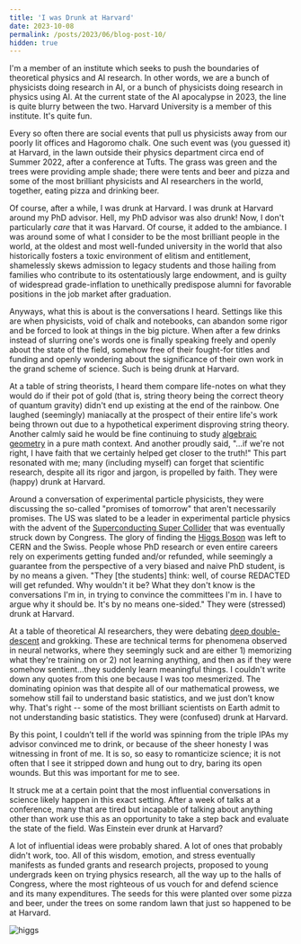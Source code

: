 ```yaml
---
title: 'I was Drunk at Harvard'
date: 2023-10-08
permalink: /posts/2023/06/blog-post-10/
hidden: true
---
```


I'm a member of an institute which seeks to push the boundaries of theoretical physics and AI research. In other words, we are a bunch of physicists doing research in AI, or a bunch of physicists doing research in physics using AI. At the current state of the AI apocalypse in 2023, the line is quite blurry between the two. Harvard University is a member of this institute. It's quite fun.

Every so often there are social events that pull us physicists away from our poorly lit offices and Hagoromo chalk. One such event was (you guessed it) at Harvard, in the lawn outside their physics department circa end of Summer 2022, after a conference at Tufts. The grass was green and the trees were providing ample shade; there were tents and beer and pizza and some of the most brilliant physicists and AI researchers in the world, together, eating pizza and drinking beer.

Of course, after a while, I was drunk at Harvard. I was drunk at Harvard around my PhD advisor. Hell, my PhD advisor was also drunk! Now, I don't particularly *care* that it was Harvard. Of course, it added to the ambiance. I was around some of what I consider to be the most brilliant people in the world, at the oldest and most well-funded university in the world that also historically fosters a toxic environment of elitism and entitlement, shamelessly skews admission to legacy students and those hailing from families who contribute to its ostentatiously large endowment, and is guilty of widespread grade-inflation to unethically predispose alumni for favorable positions in the job market after graduation.

Anyways, what this is about is the conversations I heard. Settings like this are when physicists, void of chalk and notebooks, can abandon some rigor and be forced to look at things in the big picture. When after a few drinks instead of slurring one's words one is finally speaking freely and openly about the state of the field, somehow free of their fought-for titles and funding and openly wondering about the significance of their own work in the grand scheme of science. Such is being drunk at Harvard.

At a table of string theorists, I heard them compare life-notes on what they would do if their pot of gold (that is, string theory being the correct theory of quantum gravity) didn't end up existing at the end of the rainbow. One laughed (seemingly) maniacally at the prospect of their entire life's work being thrown out due to a hypothetical experiment disproving string theory. Another calmly said he would be fine continuing to study [algebraic geometry](https://en.wikipedia.org/wiki/Algebraic_geometry#:~:text=Algebraic%20geometry%20is%20a%20branch,about%20these%20sets%20of%20zeros.) in a pure math context. And another proudly said, "...if we're not right, I have faith that we certainly helped get closer to the truth!" This part resonated with me; many (including myself) can forget that scientific research, despite all its rigor and jargon, is propelled by faith. They were (happy) drunk at Harvard.

Around a conversation of experimental particle physicists, they were discussing the so-called "promises of tomorrow" that aren't necessarily promises. The US was slated to be a leader in experimental particle physics with the advent of the [Superconducting Super Collider](https://en.wikipedia.org/wiki/Superconducting_Super_Collider) that was eventually struck down by Congress. The glory of finding the [Higgs Boson](https://snehjp2.github.io/posts/2022/06/blog-post-6/) was left to CERN and the Swiss. People whose PhD research or even entire careers rely on experiments getting funded and/or refunded, while seemingly a guarantee from the perspective of a very biased and naive PhD student, is by no means a given.  "They [the students] think: well, of course REDACTED will get refunded. Why wouldn't it be? What they don't know is the conversations I'm in, in trying to convince the committees I'm in. I have to argue why it should be. It's by no means one-sided." They were (stressed) drunk at Harvard.

At a table of theoretical AI researchers, they were debating [deep double-descent](https://openai.com/research/deep-double-descent) and grokking. These are technical terms for phenomena observed in neural networks, where they seemingly suck and are either 1) memorizing what they're training on or 2) not learning anything, and then as if they were somehow sentient...they suddenly learn meaningful things. I couldn't write down any quotes from this one because I was too mesmerized. The dominating opinion was that despite all of our mathematical prowess, we somehow still fail to understand basic statistics, and we just don’t know why. That's right -- some of the most brilliant scientists on Earth admit to not understanding basic statistics. They were (confused) drunk at Harvard.

By this point, I couldn’t tell if the world was spinning from the triple IPAs my advisor convinced me to drink, or because of the sheer honesty I was witnessing in front of me. It is so, so easy to romanticize science; it is not often that I see it stripped down and hung out to dry, baring its open wounds. But this was important for me to see.

It struck me at a certain point that the most influential conversations in science likely happen in this exact setting. After a week of talks at a conference, many that are tired but incapable of talking about anything other than work use this as an opportunity to take a step back and evaluate the state of the field. Was Einstein ever drunk at Harvard?

A lot of influential ideas were probably shared. A lot of ones that probably didn't work, too. All of this wisdom, emotion, and stress eventually manifests as funded grants and research projects, proposed to young undergrads keen on trying physics research, all the way up to the halls of Congress, where the most righteous of us vouch for and defend science and its many expenditures. The seeds for this were planted over some pizza and beer, under the trees on some random lawn that just so happened to be at Harvard.

![higgs](/images/harvard.jpeg)
<p align="center">
</p>